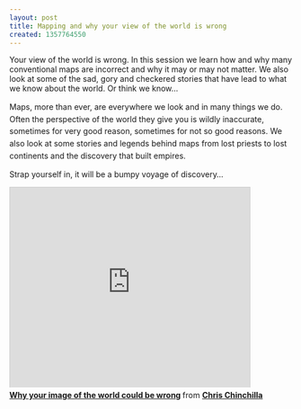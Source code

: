 ```yaml
---
layout: post
title: Mapping and why your view of the world is wrong
created: 1357764550
---
```



Your view of the world is wrong. In this session we learn how and why many conventional maps are incorrect and why it may or may not matter. We also look at some of the sad, gory and checkered stories that have lead to what we know about the world. Or think we know&hellip;

<span style="line-height: 1.538em;">Maps, more than ever, are everywhere we look and in many things we do. Often the perspective of the world they give you is wildly inaccurate, sometimes for very good reason, sometimes for not so good reasons. We also look at some stories and legends behind maps from lost priests to lost continents and the discovery that built empires.</span>

Strap yourself in, it will be a bumpy voyage of discovery&hellip;

<iframe allowfullscreen="" frameborder="0" height="356" marginheight="0" marginwidth="0" mozallowfullscreen="" scrolling="no" src="http://www.slideshare.net/slideshow/embed_code/17894869" style="border:1px solid #CCC;border-width:1px 1px 0;margin-bottom:5px" webkitallowfullscreen="" width="427"></iframe><div style="margin-bottom:5px"><strong><a href="http://www.slideshare.net/chrischinchilla/why-your-image-of-the-world-could-be-wrong" target="_blank" title="Why your image of the world could be wrong">Why your image of the world could be wrong</a> </strong> from <strong><a href="http://www.slideshare.net/chrischinchilla" target="_blank">Chris Chinchilla</a></strong></div>
